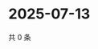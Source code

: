 # 2025-07-13

共 0 条

<!-- BEGIN ZHIHUVIDEO -->
<!-- 最后更新时间 Sun Jul 13 2025 04:12:06 GMT+0800 (China Standard Time) -->

<!-- END ZHIHUVIDEO -->

